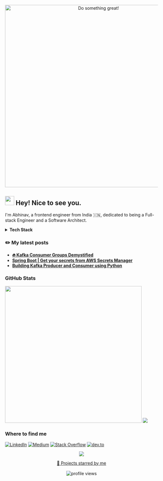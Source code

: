 <p align="center">
  <img src="../assets/do-something-great.gif" alt="Do something great!" width="600")
</p>


<h2><img src="https://emojis.slackmojis.com/emojis/images/1531849430/4246/blob-sunglasses.gif?1531849430" width="30"/> Hey! Nice to see you.</h2>

I'm Abhinav, a frontend engineer from India 🇮🇳, dedicated to being a Full-stack Engineer and a Software Architect.


<details>
  <summary><b>Tech Stack</b></summary>
  <br/>
  <p align="left">
    <img src="https://img.shields.io/badge/Java-ED8B00?style=flat-square&logo=java&logoColor=white alt="Java"/>
    <img src="https://img.shields.io/badge/c-%2300599C.svg?style=flat-square&logo=c&logoColor=white alt="C"/>
    <img src="https://img.shields.io/badge/python-3670A0?style=flat-square&logo=python&logoColor=ffdd54 alt="Python"/>
    <img src="https://img.shields.io/badge/html5-%23E34F26.svg?style=flat-square&logo=html5&logoColor=white alt="HTML5"/>
    <img src="https://img.shields.io/badge/javascript-%23323330.svg?style=flat-square&logo=javascript&logoColor=%23F7DF1E alt=""/>
    <img src="https://img.shields.io/badge/typescript-%23007ACC.svg?style=flat-square&logo=typescript&logoColor=white alt=""/>
    <img src="https://img.shields.io/badge/spring-%236DB33F.svg?style=flat-square&logo=spring&logoColor=white alt=""/>
    <img src="https://img.shields.io/badge/Apache%20Kafka-000?style=flat-square&logo=apachekafka alt=""/>
    <img src="https://img.shields.io/badge/-ElasticSearch-005571?style=flat-square&logo=elasticsearch alt=""/>
    <img src="https://img.shields.io/badge/JWT-black?style=flat-square&logo=JSON%20web%20tokens alt=""/>
    <img src="https://img.shields.io/badge/cassandra-%231287B1.svg?style=flat-square&logo=apache-cassandra&logoColor=white alt=""/>
    <img src="https://img.shields.io/badge/mysql-%2300f.svg?style=flat-square&logo=mysql&logoColor=white alt=""/>
    <img src="https://img.shields.io/badge/postgres-%23316192.svg?style=flat-square&logo=postgresql&logoColor=white alt=""/>
    <img src="https://img.shields.io/badge/redis-%23DD0031.svg?style=flat-square&logo=redis&logoColor=white alt=""/>
    <img src="https://img.shields.io/badge/Oracle-F80000?style=flat-square&logo=Oracle&logoColor=white alt=""/>
    <img src="https://img.shields.io/badge/react-%2320232a.svg?style=flat-square&logo=react&logoColor=%2361DAFB alt=""/>
    <img src="https://img.shields.io/badge/angular-%23DD0031.svg?style=flat-square&logo=angular&logoColor=white alt=""/>
    <img src="https://img.shields.io/badge/css3-%231572B6.svg?style=flat-square&logo=css3&logoColor=white alt=""/>
    <img src="https://img.shields.io/badge/docker-%230db7ed.svg?style=flat-square&logo=docker&logoColor=white alt=""/>
    <img src="https://img.shields.io/badge/kubernetes-%23326ce5.svg?style=flat-square&logo=kubernetes&logoColor=white alt=""/>
    <img src="https://img.shields.io/badge/AWS-%23FF9900.svg?style=flat-square&logo=amazon-aws&logoColor=white alt=""/>
    <img src="https://img.shields.io/badge/jenkins-%232C5263.svg?style=flat-square&logo=jenkins&logoColor=white alt=""/>
    <img src="https://img.shields.io/badge/apache%20tomcat-%23F8DC75.svg?style=flat-square&logo=apache-tomcat&logoColor=black alt="Apache Tomcat"/>
    <img src="https://img.shields.io/badge/Gradle-02303A.svg?style=flat-square&logo=Gradle&logoColor=white alt="Gradle"/>
    <img src="https://img.shields.io/badge/Apache%20Maven-C71A36?style=flat-square&logo=Apache%20Maven&logoColor=white alt=""/>
    <img src="https://img.shields.io/badge/NPM-%23000000.svg?style=flat-square&logo=npm&logoColor=white alt=""/>
    <img src="https://img.shields.io/badge/bitbucket-%230047B3.svg?style=flat-square&logo=bitbucket&logoColor=white alt=""/>
    <img src="https://img.shields.io/badge/git-%23F05033.svg?style=flat-square&logo=git&logoColor=white alt=""/>
    <img src="https://img.shields.io/badge/github-%23121011.svg?style=flat-square&logo=github&logoColor=white alt=""/>
    <img src="https://img.shields.io/badge/gitlab-%23181717.svg?style=flat-square&logo=gitlab&logoColor=white alt=""/>
    <img src="https://img.shields.io/badge/-PERFORCE%20HELIX-00AEEF?style=flat-square&logo=Perforce&logoColor=white alt=""/>
    <img src="https://img.shields.io/badge/subversion-%23809CC9.svg?style=flat-square&logo=subversion&logoColor=white alt=""/>
    <img src="https://img.shields.io/badge/-Swagger-%23Clojure?style=flat-square&logo=swagger&logoColor=white alt=""/>
    <img src="https://img.shields.io/badge/shell_script-%23121011.svg?style=flat-square&logo=gnu-bash&logoColor=white alt=""/>
    <img src="https://img.shields.io/badge/Markdown-000000?style=flat-square&logo=markdown&logoColor=white alt=""/>
    <img src="https://img.shields.io/badge/Postman-FF6C37?style=flat-square&logo=postman&logoColor=white alt=""/>
    <img src="https://img.shields.io/badge/jira-%230A0FFF.svg?style=flat-square&logo=jira&logoColor=white alt=""/>
    <img src="https://img.shields.io/badge/Linux-FCC624?style=flat-square&logo=linux&logoColor=black alt=""/>
    <img src="https://img.shields.io/badge/mac%20os-000000?style=flat-square&logo=macos&logoColor=F0F0F0 alt=""/>
    <img src="https://img.shields.io/badge/Windows-0078D6?style=flat-square&logo=windows&logoColor=white alt=""/>
  </p>
</details>

### ✏️ My latest posts

- **[🔥 Kafka Consumer Groups Demystified](https://medium.com/@abhinav-nath/kafka-consumer-groups-demystified-2fc873034b17)**
- **[Spring Boot | Get your secrets from AWS Secrets Manager](https://medium.com/@abhinav-nath/spring-boot-get-your-secrets-from-aws-secrets-manager-e339403199f9)**
- **[Building Kafka Producer and Consumer using Python](https://medium.com/@abhinav-nath/building-kafka-producer-and-consumer-using-python-7e1e7ad4d2d1)**


### GitHub Stats

<div>
  <img src="https://github-readme-streak-stats.herokuapp.com/?user=abhinav-nath&theme=gotham&hide_border=true" width="450" />
  <img src="https://github-readme-stats.vercel.app/api/top-langs/?username=abhinav-nath&theme=gotham&hide_border=false&include_all_commits=true&count_private=true&layout=compact&hide_border=true" />
</div>

### Where to find me
[![LinkedIn](https://img.shields.io/badge/-Linkedin-blue?logo=linkedin&style=flat)](https://www.linkedin.com/in/abhinav-nath/)
[![Medium](https://img.shields.io/badge/Medium-12100E?style=flat-square&logo=medium&logoColor=white)](https://medium.com/@abhinav-nath)
[![Stack Overflow](https://img.shields.io/badge/-Stack%20Overflow-orange?logo=stack-overflow&logoColor=white&style=flat)](https://stackoverflow.com/users/10371864/abhinav) 
[![dev.to](https://img.shields.io/badge/dev.to-0A0A0A?style=flat-square&logo=devdotto&logoColor=white)](https://dev.to/abhinav_nath)


<p align="center">
  <img src="https://capsule-render.vercel.app/api?type=waving&color=gradient&height=60&section=footer"/>
</p>

<p align="center">
  <a href="https://github.com/abhinav-nath?tab=stars">🌟 Projects starred by me</a><br/><br/>
  <img src="https://gpvc.arturio.dev/abhinav-nath" alt="profile views">
</p>
